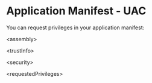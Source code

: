 # Application Manifest - UAC #

You can request privileges in your application manifest:



&lt;assembly&gt;


> 

&lt;trustInfo&gt;


> > 

&lt;security&gt;


> > > 

&lt;requestedPrivileges&gt;


> > > > <!-- UAC Manifest Options
> > > > > If you want to change the Windows User Account Control level replace the
> > > > > requestedExecutionLevel node with one of the following.


> 

&lt;requestedExecutionLevel  level="asInvoker" uiAccess="false" /&gt;


> 

&lt;requestedExecutionLevel  level="requireAdministrator" uiAccess="false" /&gt;


> 

&lt;requestedExecutionLevel  level="highestAvailable" uiAccess="false" /&gt;



[MSDN](http://msdn.microsoft.com/query/dev10.query?appId=Dev10IDEF1&l=EN-US&k=k(%22URN%3aSCHEMAS-MICROSOFT-COM%3aASM.V3%23REQUESTEDPRIVILEGES%22);k(%22URN%3aSCHEMAS-MICROSOFT-COM%3aASM.V2%23SECURITY%22);k(VS.XMLEDITOR);k(SOLUTIONITEMSPROJECT);k(SOLUTIONITEMSPROJECT);k(TargetFrameworkMoniker-%22.NETFRAMEWORK%2cVERSION%3dV4.0%22)&rd=true)

  * asInvoker - requesting no additional permissions. This level requires no additional trust prompts

  * highestAvailable, requesting the highest permissions available to the parent process. (Applicable to e.g. `BackupOperators`)

  * requireAdministrator, requesting full administrator permissions.